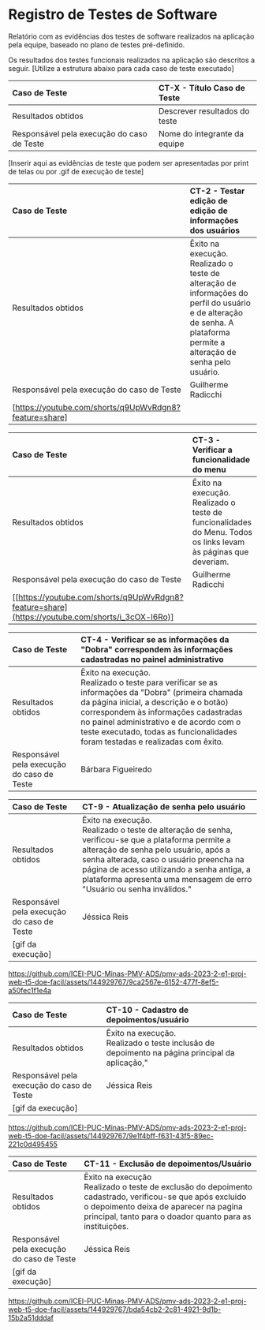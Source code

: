 # Registro de Testes de Software

Relatório com as evidências dos testes de software realizados na aplicação pela equipe, baseado no plano de testes pré-definido.

Os resultados dos testes funcionais realizados na aplicação são descritos a seguir. [Utilize a estrutura abaixo para cada caso de teste executado]

|Caso de Teste    | CT-X - Título Caso de Teste |
|:---|:---|
| Resultados obtidos | Descrever resultados do teste  |
| Responsável pela execução do caso de Teste | Nome do integrante da equipe |

[Inserir aqui as evidências de teste que podem ser apresentadas por print de telas ou por .gif de execução de teste]

|Caso de Teste    | CT-2 - Testar edição de edição de informações dos usuários |
|:---|:---|
| Resultados obtidos |Êxito na execução. <br> Realizado o teste de alteração de informações do perfil do usuário e de alteração de senha. A plataforma permite a alteração de senha pelo usuário.|
| Responsável pela execução do caso de Teste | Guilherme Radicchi |
|[https://youtube.com/shorts/q9UpWvRdgn8?feature=share]|

|Caso de Teste    | CT-3 - Verificar a funcionalidade do menu |
|:---|:---|
| Resultados obtidos |Êxito na execução. <br> Realizado o teste de funcionalidades do Menu. Todos os links levam às páginas que deveriam.|
| Responsável pela execução do caso de Teste | Guilherme Radicchi |
|[[https://youtube.com/shorts/q9UpWvRdgn8?feature=share](https://youtube.com/shorts/i_3cOX-l6Ro)]|

|Caso de Teste    | CT-4 - Verificar se as informações da "Dobra" correspondem às informações cadastradas no painel administrativo |
|:---|:---|
| Resultados obtidos | Êxito na execução. <br> Realizado o teste para verificar se as informações da "Dobra" (primeira chamada da página inicial, a descrição e o botão) correspondem às informações cadastradas no painel administrativo e de acordo com o teste executado, todas as funcionalidades foram testadas e realizadas com êxito.  |
| Responsável pela execução do caso de Teste | Bárbara Figueiredo |

|Caso de Teste    | CT-9 - Atualização de senha pelo usuário |
|:---|:---|
| Resultados obtidos |Êxito na execução. <br> Realizado o teste de alteração de senha, verificou-se que a plataforma permite a alteração de senha pelo usuário, após a senha alterada, caso o usuário preencha na página de acesso utilizando a senha antiga, a plataforma apresenta uma mensagem de erro "Usuário ou senha inválidos."|
| Responsável pela execução do caso de Teste | Jéssica Reis |
|[gif da execução]|

https://github.com/ICEI-PUC-Minas-PMV-ADS/pmv-ads-2023-2-e1-proj-web-t5-doe-facil/assets/144929767/9ca2567e-6152-477f-8ef5-a50fec1f1e4a








|Caso de Teste    |  CT-10 - Cadastro de depoimentos/usuário  |
|:---|:---|
| Resultados obtidos |Êxito na execução. <br> Realizado o teste inclusão de depoimento na página principal da aplicação,"|
| Responsável pela execução do caso de Teste | Jéssica Reis |
|[gif da execução]|

https://github.com/ICEI-PUC-Minas-PMV-ADS/pmv-ads-2023-2-e1-proj-web-t5-doe-facil/assets/144929767/9e1f4bff-f631-43f5-89ec-221c0d495455



|Caso de Teste    |  CT-11 - Exclusão de depoimentos/Usuário   |
|:---|:---|
| Resultados obtidos |Êxito na execução <br> Realizado o teste de exclusão do depoimento cadastrado, verificou-se que após excluido o depoimento deixa de aparecer na pagina principal, tanto para o doador quanto para as instituições.|
| Responsável pela execução do caso de Teste | Jéssica Reis |
|[gif da execução]|

https://github.com/ICEI-PUC-Minas-PMV-ADS/pmv-ads-2023-2-e1-proj-web-t5-doe-facil/assets/144929767/bda54cb2-2c81-4921-9d1b-15b2a51dddaf


